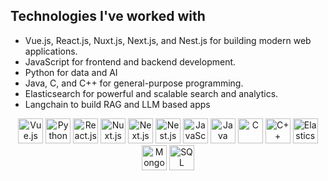 ## Technologies I've worked with

- Vue.js, React.js, Nuxt.js, Next.js, and Nest.js for building modern web applications.
- JavaScript for frontend and backend development.
- Python for data and AI
- Java, C, and C++ for general-purpose programming.
- Elasticsearch for powerful and scalable search and analytics.
- Langchain to build RAG and LLM based apps


<!-- Icons -->
<p align="center">
  <img src="https://img.icons8.com/color/48/000000/vue-js.png" alt="Vue.js" width="40" height="40"/>
  <img src="https://img.icons8.com/color/48/000000/python.png" alt="Python" width="40" height="40"/>
  <img src="https://img.icons8.com/color/48/000000/react-native.png" alt="React.js" width="40" height="40"/>
  <img src="https://seeklogo.com/images/N/nuxt-logo-5EF50E1ABD-seeklogo.com.png" alt="Nuxt.js" width="40" height="40"/>
  <img src="https://img.icons8.com/color/48/000000/nextjs.png" alt="Next.js" width="40" height="40"/>
  <img src="https://img.icons8.com/color/48/000000/nestjs.png" alt="Nest.js" width="40" height="40"/>
  <img src="https://img.icons8.com/color/48/000000/javascript--v1.png" alt="JavaScript" width="40" height="40"/>
  <img src="https://img.icons8.com/color/48/000000/java-coffee-cup-logo--v1.png" alt="Java" width="40" height="40"/>
  <img src="https://img.icons8.com/color/48/000000/c-programming.png" alt="C" width="40" height="40"/>
  <img src="https://img.icons8.com/color/48/000000/c-plus-plus-logo.png" alt="C++" width="40" height="40"/>
  <img src="https://img.icons8.com/color/48/000000/elasticsearch.png" alt="Elasticsearch" width="40" height="40"/>
  <img src="https://img.icons8.com/color/48/000000/mongodb.png" alt="MongoDB" width="40" height="40"/>
  <img src="https://img.icons8.com/color/48/000000/sql.png" alt="SQL" width="40" height="40"/>
  <!-- Add more icons here -->
</p>


